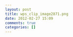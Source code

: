```yaml
---
layout: post
title: wps_clip_image2871.png
date: 2012-02-27 15:09
comments: true
categories: []
---
```


